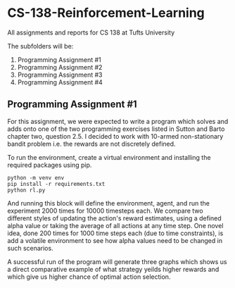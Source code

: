# CS-138-Reinforcement-Learning

All assignments and reports for CS 138 at Tufts University

The subfolders will be:


1. Programming Assignment #1
2. Programming Assignment #2
3. Programming Assignment #3
4. Programming Assignment #4


## Programming Assignment #1

For this assignment, we were expected to write a program which solves and adds onto one of the two programming
exercises listed in Sutton and Barto chapter two, question 2.5. I decided to work with 10-armed non-stationary bandit problem
i.e. the rewards are not discretely defined. 

To run the environment, create a virtual environment and installing the required packages using pip.

~~~
python -m venv env 
pip install -r requirements.txt
python rl.py
~~~

And running this block will define the environment, agent, and run the experiment 2000 times for 10000 timesteps each. We compare two different styles of updating the action's reward estimates, using
a defined alpha value or taking the average of all actions at any time step. One novel idea, done 200 times for 1000 time steps each (due to time constraints), is add a volatile environment to see how alpha values need to be changed in such scenarios.

A successful run of the program will generate three graphs which shows us a direct comparative example of what strategy
yeilds higher rewards and which give us higher chance of optimal action selection. 
